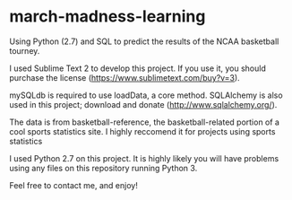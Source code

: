 # march-madness-learning
Using Python (2.7) and SQL to predict the results of the NCAA basketball tourney.

I used Sublime Text 2 to develop this project. If you use it, you should purchase the license (https://www.sublimetext.com/buy?v=3).

mySQLdb is required to use loadData, a core method. SQLAlchemy is also used in this project; download and donate (http://www.sqlalchemy.org/).

The data is from basketball-reference, the basketball-related portion of a cool sports statistics site. I highly reccomend it for projects using sports statistics

I used Python 2.7 on this project. It is highly likely you will have problems using any files on this repository running Python 3.

Feel free to contact me, and enjoy!
